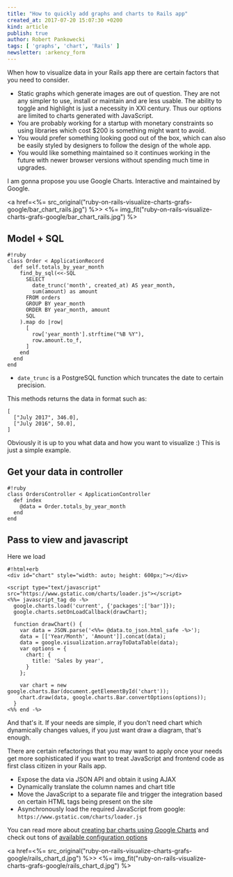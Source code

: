 ```yaml
---
title: "How to quickly add graphs and charts to Rails app"
created_at: 2017-07-20 15:07:30 +0200
kind: article
publish: true
author: Robert Pankowecki
tags: [ 'graphs', 'chart', 'Rails' ]
newsletter: :arkency_form
---
```


When how to visualize data in your Rails app there are certain factors that you need to consider.

* Static graphs which generate images are out of question. They are not any simpler to use, install or maintain and are less usable. The ability to toggle and highlight is just a necessity in XXI century. Thus our options are limited to charts generated with JavaScript.
* You are probably working for a startup with monetary constraints so using libraries which cost $200 is something might want to avoid.
* You would prefer something looking good out of the box, which can also be easily styled by designers to follow the design of the whole app.
* You would like something maintained so it continues working in the future with newer browser versions without spending much time in upgrades.

<!-- more -->

I am gonna propose you use Google Charts. Interactive and maintained by Google.

<a href=<%= src_original("ruby-on-rails-visualize-charts-grafs-google/bar_chart_rails.jpg") %>>
  <%= img_fit("ruby-on-rails-visualize-charts-grafs-google/bar_chart_rails.jpg") %>
</a>

## Model + SQL

```
#!ruby
class Order < ApplicationRecord
  def self.totals_by_year_month
    find_by_sql(<<-SQL
      SELECT
        date_trunc('month', created_at) AS year_month,
        sum(amount) as amount
      FROM orders
      GROUP BY year_month
      ORDER BY year_month, amount
      SQL
    ).map do |row|
      [
        row['year_month'].strftime("%B %Y"),
        row.amount.to_f,
      ]
    end
  end
end

```

* `date_trunc` is a PostgreSQL function which truncates the date to certain precision.

This methods returns the data in format such as:

```
[
  ["July 2017", 346.0],
  ["July 2016", 50.0],
]
```

Obviously it is up to you what data and how you want to visualize :) This is just a simple example.

## Get your data in controller

```
#!ruby
class OrdersController < ApplicationController
  def index
    @data = Order.totals_by_year_month
  end
end
```

## Pass to view and javascript

Here we load

```
#!html+erb
<div id="chart" style="width: auto; height: 600px;"></div>

<script type="text/javascript" src="https://www.gstatic.com/charts/loader.js"></script>
<%%= javascript_tag do -%>
  google.charts.load('current', {'packages':['bar']});
  google.charts.setOnLoadCallback(drawChart);

  function drawChart() {
    var data = JSON.parse('<%%= @data.to_json.html_safe -%>');
    data = [['Year/Month', 'Amount']].concat(data);
    data = google.visualization.arrayToDataTable(data);
    var options = {
      chart: {
        title: 'Sales by year',
      }
    };

    var chart = new google.charts.Bar(document.getElementById('chart'));
    chart.draw(data, google.charts.Bar.convertOptions(options));
  }
<%% end -%>
```

And that's it. If your needs are simple, if you don't need chart which dynamically changes values, if you just want draw a diagram, that's enough.

There are certain refactorings that you may want to apply once your needs get more sophisticated if you want to treat JavaScript and frontend code as first class citizen in your Rails app.

* Expose the data via JSON API and obtain it using AJAX
* Dynamically translate the column names and chart title
* Move the JavaScript to a separate file and trigger the integration based on certain HTML tags being present on the site
* Asynchronously load the required JavaScript from google: `https://www.gstatic.com/charts/loader.js`

You can read more about [creating bar charts using Google Charts](https://developers.google.com/chart/interactive/docs/gallery/barchart#creating-material-bar-charts) and check out tons of [available configuration options](https://developers.google.com/chart/interactive/docs/gallery/barchart#configuration-options)

<a href=<%= src_original("ruby-on-rails-visualize-charts-grafs-google/rails_chart_d.jpg") %>>
  <%= img_fit("ruby-on-rails-visualize-charts-grafs-google/rails_chart_d.jpg") %>
</a>